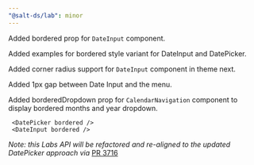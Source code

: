 ```yaml
---
"@salt-ds/lab": minor
---
```


Added bordered prop for `DateInput` component.

Added examples for bordered style variant for DateInput and DatePicker.

Added corner radius support for `DateInput` component in theme next.

Added 1px gap between Date Input and the menu.

Added borderedDropdown prop for `CalendarNavigation` component to display bordered months and year dropdown.

```
 <DatePicker bordered />
 <DateInput bordered />
```

_Note: this Labs API will be refactored and re-aligned to the updated DatePicker approach via_ [PR 3716](https://github.com/jpmorganchase/salt-ds/pull/3716)

